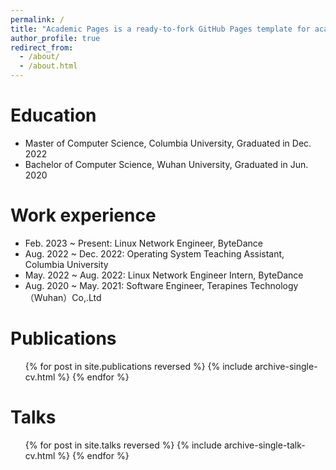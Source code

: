 ```yaml
---
permalink: /
title: "Academic Pages is a ready-to-fork GitHub Pages template for academic personal websites"
author_profile: true
redirect_from: 
  - /about/
  - /about.html
---
```


Education
======
* Master of Computer Science, Columbia University, Graduated in Dec. 2022
* Bachelor of Computer Science, Wuhan University, Graduated in Jun. 2020

Work experience
======
* Feb. 2023 ~ Present: Linux Network Engineer, ByteDance
* Aug. 2022 ~ Dec. 2022: Operating System Teaching Assistant, Columbia University
* May. 2022 ~ Aug. 2022: Linux Network Engineer Intern, ByteDance
* Aug. 2020 ~ May. 2021: Software Engineer, Terapines Technology（Wuhan）Co,.Ltd

Publications
======
  <ul>{% for post in site.publications reversed %}
    {% include archive-single-cv.html %}
  {% endfor %}</ul>
  
Talks
======
  <ul>{% for post in site.talks reversed %}
    {% include archive-single-talk-cv.html  %}
  {% endfor %}</ul>
